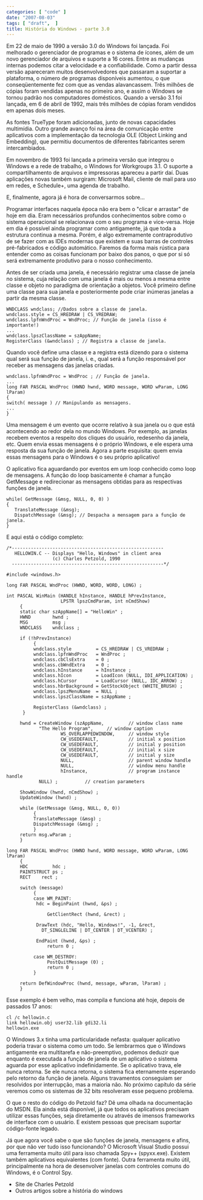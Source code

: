 ```yaml
---
categories: [ "code" ]
date: "2007-08-03"
tags: [ "draft",  ]
title: História do Windows - parte 3.0
---
```

Em 22 de maio de 1990 a versão 3.0 do Windows foi lançada. Foi melhorado o gerenciador de programas e o sistema de ícones, além de um novo gerenciador de arquivos e suporte a 16 cores. Entre as mudanças internas podemos citar a velocidade e a confiabilidade. Como a partir dessa versão apareceram muitos desenvolvedores que passaram a suportar a plataforma, o número de programas disponíveis aumentou, o que conseqüentemente fez com que as vendas alavancassem. Três milhões de cópias foram vendidas apenas no primeiro ano, e assim o Windows se tornou padrão nos computadores domésticos. Quando a versão 3.1 foi lançada, em 6 de abril de 1992, mais três milhões de cópias foram vendidos em apenas dois meses.

As fontes TrueType foram adicionadas, junto de novas capacidades multimídia. Outro grande avanço foi na área de comunicação entre aplicativos com a implementação da tecnologia OLE (Object Linking and Embedding), que permitiu documentos de diferentes fabricantes serem intercambiados.

Em novembro de 1993 foi lançada a primeira versão que integrou o Windows e a rede de trabalho, o Windows for Workgroups 3.1. O suporte a compartilhamento de arquivos e impressoras apareceu a partir daí. Duas aplicações novas também surgiram: Microsoft Mail, cliente de mail para uso em redes, e Schedule+, uma agenda de trabalho.

E, finalmente, agora já é hora de conversarmos sobre...


Programar interfaces naquela época não era bem o "clicar e arrastar" de hoje em dia. Eram necessários profundos conhecimentos sobre como o sistema operacional se relacionava com o seu programa e vice-versa. Hoje em dia é possível ainda programar como antigamente, já que toda a estrutura continua a mesma. Porém, é algo extremamente contraprodutivo de se fazer com as IDEs modernas que existem e suas barras de controles pré-fabricados e código automático. Faremos da forma mais rústica para entender como as coisas funcionam por baixo dos panos, o que por si só será extremamente produtivo para o nosso conhecimento.

Antes de ser criada uma janela, é necessário registrar uma classe de janela no sistema, cuja relação com uma janela é mais ou menos a mesma entre classe e objeto no paradigma de orientação a objetos. Você primeiro define uma classe para sua janela e posteriormente pode criar inúmeras janelas a partir da mesma classe.

    
    WNDCLASS wndclass; //Dados sobre a classe de janela.
    wndclass.style = CS_HREDRAW | CS_VREDRAW;
    wndclass.lpfnWndProc = WndProc; // Função de janela (isso é importante!)
    ...
    wndclass.lpszClassName = szAppName;
    RegisterClass (&wndclass) ; // Registra a classe de janela.

Quando você define uma classe e a registra está dizendo para o sistema qual será sua função de janela, i. e., qual será a função responsável por receber as mensagens das janelas criadas.

    
    wndclass.lpfnWndProc = WndProc ; // Função de janela.
    ...
    long FAR PASCAL WndProc (HWND hwnd, WORD message, WORD wParam, LONG lParam)
    {
    switch( message ) // Manipulando as mensagens.
    ...
    }

Uma mensagem é um evento que ocorre relativo à sua janela ou o que está acontecendo ao redor dela no mundo Windows. Por exemplo, as janelas recebem eventos a respeito dos cliques do usuário, redesenho da janela, etc. Quem envia essas mensagens é o próprio Windows, e ele espera uma resposta da sua função de janela. Agora a parte esquisita: quem envia essas mensagens para o Windows é o seu próprio aplicativo!


O aplicativo fica aguardando por eventos em um loop conhecido como loop de mensagens. A função do loop basicamente é chamar a função GetMessage e redirecionar as mensagens obtidas para as respectivas funções de janela.

    
    while( GetMessage (&msg, NULL, 0, 0) )
    {
       TranslateMessage (&msg);
       DispatchMessage (&msg); // Despacha a mensagem para a função de janela.
    }

E aqui está o código completo:

    /*--------------------------------------------------------
       HELLOWIN.C -- Displays "Hello, Windows" in client area
                     (c) Charles Petzold, 1990
      --------------------------------------------------------*/
    
    #include <windows.h>
    
    long FAR PASCAL WndProc (HWND, WORD, WORD, LONG) ;
    
    int PASCAL WinMain (HANDLE hInstance, HANDLE hPrevInstance,
                        LPSTR lpszCmdParam, int nCmdShow)
         {
         static char szAppName[] = "HelloWin" ;
         HWND        hwnd ;
         MSG         msg ;
         WNDCLASS    wndclass ;
    
         if (!hPrevInstance)
              {
              wndclass.style         = CS_HREDRAW | CS_VREDRAW ;
              wndclass.lpfnWndProc   = WndProc ;
              wndclass.cbClsExtra    = 0 ;
              wndclass.cbWndExtra    = 0 ;
              wndclass.hInstance     = hInstance ;
              wndclass.hIcon         = LoadIcon (NULL, IDI_APPLICATION) ;
              wndclass.hCursor       = LoadCursor (NULL, IDC_ARROW) ;
              wndclass.hbrBackground = GetStockObject (WHITE_BRUSH) ;
              wndclass.lpszMenuName  = NULL ;
              wndclass.lpszClassName = szAppName ;
    
              RegisterClass (&wndclass) ;
    	  }
    
         hwnd = CreateWindow (szAppName,         // window class name
    		    "The Hello Program",     // window caption
                        WS_OVERLAPPEDWINDOW,     // window style
                        CW_USEDEFAULT,           // initial x position
                        CW_USEDEFAULT,           // initial y position
                        CW_USEDEFAULT,           // initial x size
                        CW_USEDEFAULT,           // initial y size
                        NULL,                    // parent window handle
                        NULL,                    // window menu handle
                        hInstance,               // program instance handle
    		    NULL) ;		     // creation parameters
    
         ShowWindow (hwnd, nCmdShow) ;
         UpdateWindow (hwnd) ;
    
         while (GetMessage (&msg, NULL, 0, 0))
              {
              TranslateMessage (&msg) ;
              DispatchMessage (&msg) ;
              }
         return msg.wParam ;
         }
    
    long FAR PASCAL WndProc (HWND hwnd, WORD message, WORD wParam, LONG lParam)
         {
         HDC         hdc ;
         PAINTSTRUCT ps ;
         RECT	 rect ;
    
         switch (message)
              {
              case WM_PAINT:
    	       hdc = BeginPaint (hwnd, &ps) ;
    
                   GetClientRect (hwnd, &rect) ;
    
    	       DrawText (hdc, "Hello, Windows!", -1, &rect,
    			 DT_SINGLELINE | DT_CENTER | DT_VCENTER) ;
    
    	       EndPaint (hwnd, &ps) ;
                   return 0 ;
    
              case WM_DESTROY:
                   PostQuitMessage (0) ;
                   return 0 ;
              }
    
         return DefWindowProc (hwnd, message, wParam, lParam) ;
         } 
    

Esse exemplo é bem velho, mas compila e funciona até hoje, depois de passados 17 anos:

    
    cl /c hellowin.c
    link hellowin.obj user32.lib gdi32.li
    hellowin.exe

O Windows 3.x tinha uma particularidade nefasta: qualquer aplicativo poderia travar o sistema como um todo. Se lembrarmos que o Windows antigamente era multitarefa e não-preemptivo, podemos deduzir que enquanto é executada a função de janela de um aplicativo o sistema aguarda por esse aplicativo indefinidamente. Se o aplicativo trava, ele nunca retorna. Se ele nunca retorna, o sistema fica eternamente esperando pelo retorno da função de janela. Alguns travamentos conseguiam ser resolvidos por interrupção, mas a maioria não. No próximo capítulo da série veremos como os sistemas de 32 bits resolveram esse pequeno problema.

O que o resto do código do Petzold faz? Dê uma olhada na documentação do MSDN. Ela ainda está disponível, já que todos os aplicativos precisam utilizar essas funções, seja diretamente ou através de imensos frameworks de interface com o usuário. E existem pessoas que precisam suportar código-fonte legado.

Já que agora você sabe o que são funções de janela, mensagens e afins, por que não ver tudo isso funcionando? O Microsoft Visual Studio possui uma ferramenta muito útil para isso chamada Spy++ (spyxx.exe). Existem também aplicativos equivalentes (com fonte). Outra ferramenta muito útil, principalmente na hora de desenvolver janelas com controles comuns do Windows, é o Control Spy.

  - Site de Charles Petzold
  - Outros artigos sobre a história do windows

